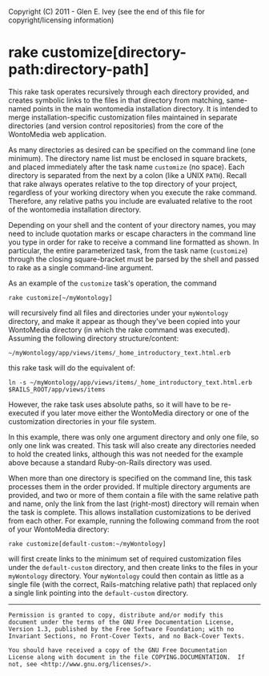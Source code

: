Copyright (C) 2011 - Glen E. Ivey
  (see the end of this file for copyright/licensing information)

# rake customize[directory-path:directory-path]

This rake task operates recursively through each directory provided,
and creates symbolic links to the files in that directory from
matching, same-named points in the main wontomedia installation
directory.  It is intended to merge installation-specific
customization files maintained in separate directories (and version
control repositories) from the core of the WontoMedia web application.

As many directories as desired can be specified on the command line
(one minimum).  The directory name list must be enclosed in square
brackets, and placed immediately after the task name `customize` (no
space).  Each directory is separated from the next by a colon (like a
UNIX `PATH`).  Recall that rake always operates relative to the top
directory of your project, regardless of your working directory when
you execute the rake command.  Therefore, any relative paths you
include are evaluated relative to the root of the wontomedia
installation directory.

Depending on your shell and the content of your directory names, you
may need to include quotation marks or escape characters in the
command line you type in order for rake to receive a command line
formatted as shown.  In particular, the entire parameterized task,
from the task name (`customize`) through the closing square-bracket
must be parsed by the shell and passed to rake as a single
command-line argument.

As an example of the `customize` task's operation, the command

    rake customize[~/myWontology]

will recursively find all files and directories under your
`myWontology` directory, and make it appear as though they've been
copied into your WontoMedia directory (in which the rake command was
executed).  Assuming the following directory structure/content:

    ~/myWontology/app/views/items/_home_introductory_text.html.erb

this rake task will do the equivalent of:

    ln -s ~/myWontology/app/views/items/_home_introductory_text.html.erb $RAILS_ROOT/app/views/items

However, the rake task uses absolute paths, so it will have to be
re-executed if you later move either the WontoMedia directory or one
of the customization directories in your file system.

In this example, there was only one argument directory and only one
file, so only one link was created.  This task will also create any
directories needed to hold the created links, although this was not
needed for the example above because a standard Ruby-on-Rails
directory was used.

When more than one directory is specified on the command line, this
task processes them in the order provided.  If multiple directory
arguments are provided, and two or more of them contain a file with
the same relative path and name, only the link from the last
(right-most) directory will remain when the task is complete.  This
allows installation customizations to be derived from each other.  For
example, running the following command from the root of your
WontoMedia directory:

    rake customize[default-custom:~/myWontology]

will first create links to the minimum set of required customization
files under the `default-custom` directory, and then create links to
the files in your `myWontology` directory.  Your `myWontology` could
then contain as little as a single file (with the correct,
Rails-matching relative path) that replaced only a single link
pointing into the `default-custom` directory.

----------------------------------------------------------------

    Permission is granted to copy, distribute and/or modify this
    document under the terms of the GNU Free Documentation License,
    Version 1.3, published by the Free Software Foundation; with no
    Invariant Sections, no Front-Cover Texts, and no Back-Cover Texts.

    You should have received a copy of the GNU Free Documentation
    License along with document in the file COPYING.DOCUMENTATION.  If
    not, see <http://www.gnu.org/licenses/>.
